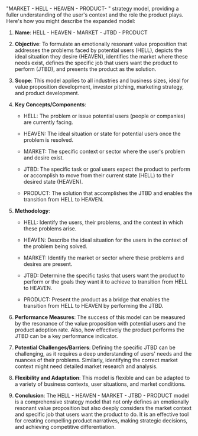 "MARKET - HELL - HEAVEN - PRODUCT- " strategy model, providing a fuller understanding of the user's context and the role the product plays. Here's how you might describe the expanded model:

1. **Name**: HELL - HEAVEN - MARKET - JTBD - PRODUCT

1. **Objective**: To formulate an emotionally resonant value proposition that addresses the problems faced by potential users (HELL), depicts the ideal situation they desire (HEAVEN), identifies the market where these needs exist, defines the specific job that users want the product to perform (JTBD), and presents the product as the solution.

1. **Scope**: This model applies to all industries and business sizes, ideal for value proposition development, investor pitching, marketing strategy, and product development.

1. **Key Concepts/Components**:
   
   * HELL: The problem or issue potential users (people or companies) are currently facing.
   
   * HEAVEN: The ideal situation or state for potential users once the problem is resolved.
   
   * MARKET: The specific context or sector where the user's problem and desire exist.
   
   * JTBD: The specific task or goal users expect the product to perform or accomplish to move from their current state (HELL) to their desired state (HEAVEN).
   
   * PRODUCT: The solution that accomplishes the JTBD and enables the transition from HELL to HEAVEN.

1. **Methodology**:
   
   * HELL: Identify the users, their problems, and the context in which these problems arise.
   
   * HEAVEN: Describe the ideal situation for the users in the context of the problem being solved.
   
   * MARKET: Identify the market or sector where these problems and desires are present.
   
   * JTBD: Determine the specific tasks that users want the product to perform or the goals they want it to achieve to transition from HELL to HEAVEN.
   
   * PRODUCT: Present the product as a bridge that enables the transition from HELL to HEAVEN by performing the JTBD.

1. **Performance Measures**: The success of this model can be measured by the resonance of the value proposition with potential users and the product adoption rate. Also, how effectively the product performs the JTBD can be a key performance indicator.

1. **Potential Challenges/Barriers**: Defining the specific JTBD can be challenging, as it requires a deep understanding of users' needs and the nuances of their problems. Similarly, identifying the correct market context might need detailed market research and analysis.

1. **Flexibility and Adaptation**: This model is flexible and can be adapted to a variety of business contexts, user situations, and market conditions. 

1. **Conclusion**: The HELL - HEAVEN - MARKET - JTBD - PRODUCT model is a comprehensive strategy model that not only defines an emotionally resonant value proposition but also deeply considers the market context and specific job that users want the product to do. It is an effective tool for creating compelling product narratives, making strategic decisions, and achieving competitive differentiation.
